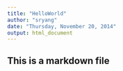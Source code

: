 ```yaml
---
title: "HelloWorld"
author: "sryang"
date: "Thursday, November 20, 2014"
output: html_document
---
```


## This is a markdown file